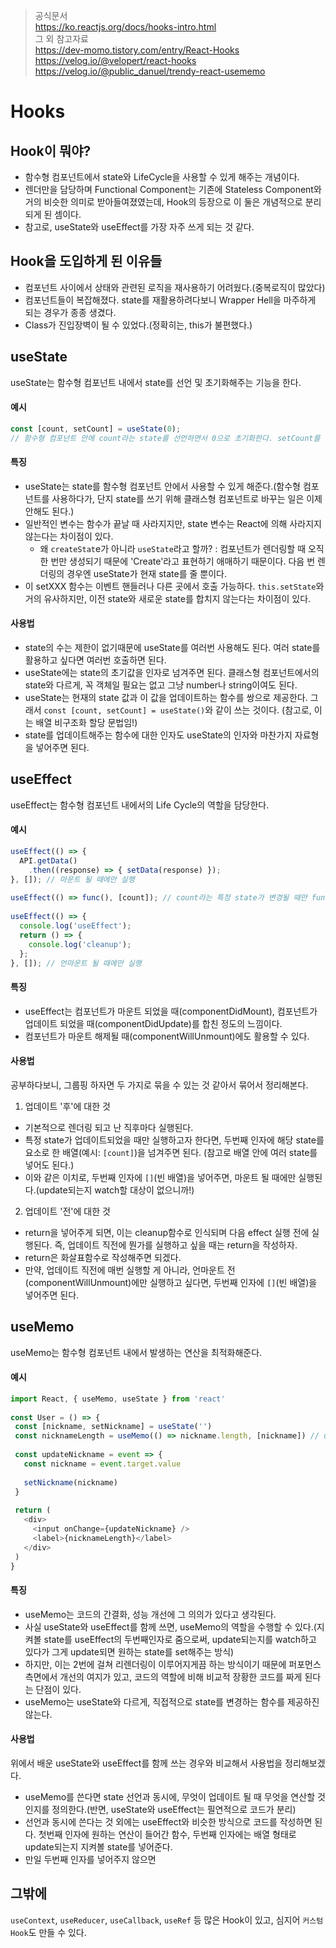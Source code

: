 > 공식문서  
> https://ko.reactjs.org/docs/hooks-intro.html  
> 그 외 참고자료  
> https://dev-momo.tistory.com/entry/React-Hooks  
> https://velog.io/@velopert/react-hooks  
> https://velog.io/@public_danuel/trendy-react-usememo  

# Hooks
## Hook이 뭐야?
- 함수형 컴포넌트에서 state와 LifeCycle을 사용할 수 있게 해주는 개념이다.
- 렌더만을 담당하며 Functional Component는 기존에 Stateless Component와 거의 비슷한 의미로 받아들여졌였는데, Hook의 등장으로 이 둘은 개념적으로 분리되게 된 셈이다.
- 참고로, useState와 useEffect를 가장 자주 쓰게 되는 것 같다.
​
## Hook을 도입하게 된 이유들
- 컴포넌트 사이에서 상태와 관련된 로직을 재사용하기 어려웠다.(중복로직이 많았다)
- 컴포넌트들이 복잡해졌다. state를 재활용하려다보니 Wrapper Hell을 마주하게 되는 경우가 종종 생겼다.
- Class가 진입장벽이 될 수 있었다.(정확히는, this가 불편했다.)
​
## useState
useState는 함수형 컴포넌트 내에서 state를 선언 및 초기화해주는 기능을 한다.
​
#### 예시
```js
const [count, setCount] = useState(0);
// 함수형 컴포넌트 안에 count라는 state를 선언하면서 0으로 초기화한다. setCount를 통해 state를 업데이트할 수 있게 된다. 
```

#### 특징​
- useState는 state를 함수형 컴포넌트 안에서 사용할 수 있게 해준다.(함수형 컴포넌트를 사용하다가, 단지 state를 쓰기 위해 클래스형 컴포넌트로 바꾸는 일은 이제 안해도 된다.)​
- 일반적인 변수는 함수가 끝날 때 사라지지만, state 변수는 React에 의해 사라지지 않는다는 차이점이 있다. 
  * 왜 `createStat`e가 아니라 `useState`라고 할까? : 컴포넌트가 렌더링할 때 오직 한 번만 생성되기 때문에 'Create'라고 표현하기 애매하기 때문이다. 다음 번 렌더링의 경우엔 useState가 현재 state를 줄 뿐이다.
- 이 setXXX 함수는 이벤트 핸들러나 다른 곳에서 호출 가능하다. `this.setState`와 거의 유사하지만, 이전 state와 새로운 state를 합치지 않는다는 차이점이 있다.
​ 
#### 사용법 
- state의 수는 제한이 없기때문에 useState를 여러번 사용해도 된다. 여러 state를 활용하고 싶다면 여러번 호출하면 된다.
- useState에는 state의 초기값을 인자로 넘겨주면 된다. 클래스형 컴포넌트에서의 state와 다르게, 꼭 객체일 필요는 없고 그냥 number나 string이여도 된다.
- useState는 현재의 state 값과 이 값을 업데이트하는 함수를 쌍으로 제공한다. 그래서 `const [count, setCount] = useState()`와 같이 쓰는 것이다. (참고로, 이는 배열 비구조화 할당 문법임!)
- state를 업데이트해주는 함수에 대한 인자도 useState의 인자와 마찬가지 자료형을 넣어주면 된다.
​
## useEffect
useEffect는 함수형 컴포넌트 내에서의 Life Cycle의 역할을 담당한다.
​
#### 예시
```js
useEffect(() => {
  API.getData()
    .then((response) => { setData(response) });
}, []); // 마운트 될 때에만 실행
​
useEffect(() => func(), [count]); // count라는 특정 state가 변경될 때만 func 실행
​
useEffect(() => {
  console.log('useEffect');
  return () => { 
    console.log('cleanup');
  }; 
}, []); // 언마운트 될 때에만 실행
```

#### 특징
- useEffect는 컴포넌트가 마운트 되었을 때(componentDidMount), 컴포넌트가 업데이트 되었을 때(componentDidUpdate)를 합친 정도의 느낌이다.
- 컴포넌트가 마운트 해제될 때(componentWillUnmount)에도 활용할 수 있다.
​
#### 사용법
공부하다보니, 그룹핑 하자면 두 가지로 묶을 수 있는 것 같아서 묶어서 정리해본다. 
​
1. 업데이트 '후'에 대한 것
- 기본적으로 렌더링 되고 난 직후마다 실행된다.
- 특정 state가 업데이트되었을 때만 실행하고자 한다면, 두번째 인자에 해당 state를 요소로 한 배열(예시: `[count]`)을 넘겨주면 된다. (참고로 배열 안에 여러 state를 넣어도 된다.) 
- 이와 같은 이치로, 두번째 인자에 `[]`(빈 배열)을 넣어주면, 마운트 될 때에만 실행된다.(update되는지 watch할 대상이 없으니까!)
​
2. 업데이트 '전'에 대한 것
- return을 넣어주게 되면, 이는 cleanup함수로 인식되며 다음 effect 실행 전에 실행된다. 즉, 업데이트 직전에 뭔가를 실행하고 싶을 때는 return을 작성하자.
- return은 화살표함수로 작성해주면 되겠다.
- 만약, 업데이트 직전에 매번 실행할 게 아니라, 언마운트 전(componentWillUnmount)에만 실행하고 싶다면, 두번째 인자에 `[]`(빈 배열)을 넣어주면 된다.
​
## useMemo
useMemo는 함수형 컴포넌트 내에서 발생하는 연산을 최적화해준다.
​
#### 예시
```js
import React, { useMemo, useState } from 'react'
​
const User = () => {
 const [nickname, setNickname] = useState('')
 const nicknameLength = useMemo(() => nickname.length, [nickname]) // useMemo를 쓰는 부분
​
 const updateNickname = event => {
   const nickname = event.target.value
​
   setNickname(nickname)
 }
​
 return (
   <div>
     <input onChange={updateNickname} />
     <label>{nicknameLength}</label>
   </div>
 )
}
```

#### 특징
- useMemo는 코드의 간결화, 성능 개선에 그 의의가 있다고 생각된다.
- 사실 useState와 useEffect를 함께 쓰면, useMemo의 역할을 수행할 수 있다.(지켜볼 state를 useEffect의 두번째인자로 줌으로써, update되는지를 watch하고 있다가 그게 update되면 원하는 state를 set해주는 방식)
- 하지만, 이는 2번에 걸쳐 리렌더링이 이루어지게끔 하는 방식이기 때문에 퍼포먼스 측면에서 개선의 여지가 있고, 코드의 역할에 비해 비교적 장황한 코드를 짜게 된다는 단점이 있다.
- useMemo는 useState와 다르게, 직접적으로 state를 변경하는 함수를 제공하진 않는다.
​
#### 사용법
위에서 배운 useState와 useEffect를 함께 쓰는 경우와 비교해서 사용법을 정리해보겠다.
- useMemo를 쓴다면 state 선언과 동시에, 무엇이 업데이트 될 때 무엇을 연산할 것인지를 정의한다.(반면, useState와 useEffect는 필연적으로 코드가 분리)
- 선언과 동시에 쓴다는 것 외에는 useEffect와 비슷한 방식으로 코드를 작성하면 된다. 첫번째 인자에 원하는 연산이 들어간 함수, 두번째 인자에는 배열 형태로 update되는지 지켜볼 state를 넣어준다.
- 만일 두번째 인자를 넣어주지 않으면 
​
## 그밖에
`useContext`, `useReducer`, `useCallback`, `useRef` 등 많은 Hook이 있고, 심지어 `커스텀 Hook`도 만들 수 있다.